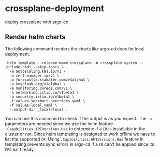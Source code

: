 # crossplane-deployment
deploy crossplane with argo-cd
## Render helm charts

The following command renders the charts like argo-cd does for local deployment:

```
 helm template --release-name crossplane -n crossplane-system --include-crds --skip-tests \
  -a autoscaling.k8s.io/v1 \
  -a cert-manager.io/v1 \
  -a forecastle.stakater.com/v1alpha1 \
  -a keycloak.org/v1alpha1 \
  -a monitoring.coreos.com/v1 \
  -a networking.istio.io/v1beta1 \
  -a security.istio.io/v1beta1 \
  -f values-subchart-overrides.yaml \
  -f values-local.yaml \
  --output-dir _local/local . 
```

You can use this command to check if the output is as you expect. The `-a` parameters are needed since we use the
helm feature `.Capabilities.APIVersions.Has` to determine if a `CR` is installable in the cluster or not. Since
helm templating is designed to work offline we have to list the supported `CR`. Using `.Capabilities.APIVersions.Has`
feature in templating prevents sync errors in argo-cd if a `CR` can't be applied since its `CRD` isn't ready.
